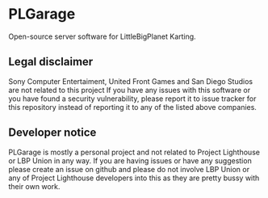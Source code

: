 # PLGarage
Open-source server software for LittleBigPlanet Karting.

## Legal disclaimer
Sony Computer Entertaiment, United Front Games and San Diego Studios are not related to this project
If you have any issues with this software or you have found a security vulnerability, please report it to issue tracker for this repository instead of reporting it to any of the listed above companies.

## Developer notice
PLGarage is mostly a personal project and not related to Project Lighthouse or LBP Union in any way.
If you are having issues or have any suggestion please create an issue on github and please do not involve LBP Union or any of Project Lighthouse developers into this as they are pretty bussy with their own work.